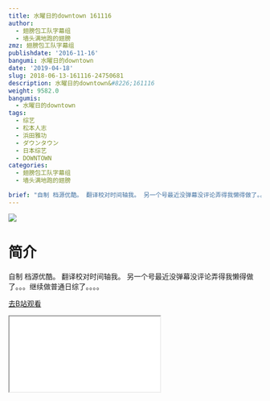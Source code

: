 ```yaml
---
title: 水曜日的downtown 161116
author:
  - 翅膀包工队字幕组
  - 墙头满地跑的翅膀
zmz: 翅膀包工队字幕组
publishdate: '2016-11-16'
bangumi: 水曜日的downtown
date: '2019-04-18'
slug: 2018-06-13-161116-24750681
description: 水曜日的downtown&#8226;161116
weight: 9582.0
bangumis:
  - 水曜日的downtown
tags:
  - 综艺
  - 松本人志
  - 浜田雅功
  - ダウンタウン
  - 日本综艺
  - DOWNTOWN
categories:
  - 翅膀包工队字幕组
  - 墙头满地跑的翅膀

brief: "自制 档源优酷。 翻译校对时间轴我。 另一个号最近没弹幕没评论弄得我懒得做了。。。继续做普通日综了。。。。"
---
```

![](https://i.imgur.com/WJuYeVW.jpg)
# 简介  
自制
档源优酷。
翻译校对时间轴我。
另一个号最近没弹幕没评论弄得我懒得做了。。。继续做普通日综了。。。。  

[去B站观看](https://www.bilibili.com/video/av24750681/)
<div class ="resp-container"><iframe class="testiframe" src="//player.bilibili.com/player.html?aid=24750681"", scrolling="no", allowfullscreen="true" > </iframe></div> 
